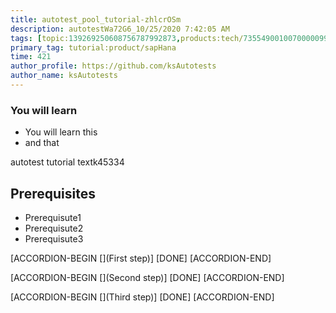 ```yaml
---
title: autotest_pool_tutorial-zhlcrOSm
description: autotestWa72G6_10/25/2020 7:42:05 AM
tags: [topic:139269250608756787992873,products:tech/73554900100700000996,tutorial:experience/advanced]
primary_tag: tutorial:product/sapHana
time: 421
author_profile: https://github.com/ksAutotests
author_name: ksAutotests
---
```

### You will learn
- You will learn this
- and that

autotest tutorial textk45334

## Prerequisites
- Prerequisute1
- Prerequisute2
- Prerequisute3

[ACCORDION-BEGIN [](First step)]
[DONE]
[ACCORDION-END]

[ACCORDION-BEGIN [](Second step)]
[DONE]
[ACCORDION-END]

[ACCORDION-BEGIN [](Third step)]
[DONE]
[ACCORDION-END]

